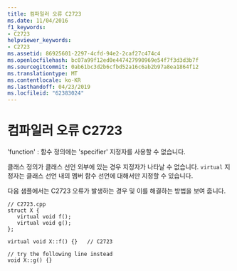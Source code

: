 ```yaml
---
title: 컴파일러 오류 C2723
ms.date: 11/04/2016
f1_keywords:
- C2723
helpviewer_keywords:
- C2723
ms.assetid: 86925601-2297-4cfd-94e2-2caf27c474c4
ms.openlocfilehash: bc07a99f12ed0e447427990969e54f7f3d3d3b7f
ms.sourcegitcommit: 0ab61bc3d2b6cfbd52a16c6ab2b97a8ea1864f12
ms.translationtype: MT
ms.contentlocale: ko-KR
ms.lasthandoff: 04/23/2019
ms.locfileid: "62383024"
---
```

# <a name="compiler-error-c2723"></a>컴파일러 오류 C2723

'function' : 함수 정의에는 'specifier' 지정자를 사용할 수 없습니다.

클래스 정의가 클래스 선언 외부에 있는 경우 지정자가 나타날 수 없습니다. `virtual` 지정자는 클래스 선언 내의 멤버 함수 선언에 대해서만 지정할 수 있습니다.

다음 샘플에서는 C2723 오류가 발생하는 경우 및 이를 해결하는 방법을 보여 줍니다.

```
// C2723.cpp
struct X {
   virtual void f();
   virtual void g();
};

virtual void X::f() {}   // C2723

// try the following line instead
void X::g() {}
```